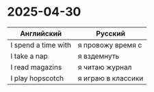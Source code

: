 # 2025-04-30

| Английский          | Русский            |
| ------------------- | ------------------ |
| I spend a time with | я провожу время с  |
| I take a nap        | я вздемнуть        |
| I read magazins     | я читаю журнал     |
| I play hopscotch    | я играю в классики |
